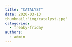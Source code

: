 ```yaml
---
title: "CATALYST"
date: 2020-03-13
thumbnail:"img/catalyst.jpg"
categories: 
  - freaky-friday
authors: 
  - admin
---
```

